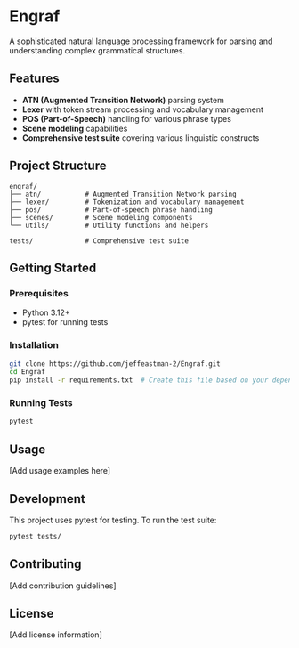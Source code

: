 # Engraf

A sophisticated natural language processing framework for parsing and understanding complex grammatical structures.

## Features

- **ATN (Augmented Transition Network)** parsing system
- **Lexer** with token stream processing and vocabulary management
- **POS (Part-of-Speech)** handling for various phrase types
- **Scene modeling** capabilities
- **Comprehensive test suite** covering various linguistic constructs

## Project Structure

```
engraf/
├── atn/           # Augmented Transition Network parsing
├── lexer/         # Tokenization and vocabulary management
├── pos/           # Part-of-speech phrase handling
├── scenes/        # Scene modeling components
└── utils/         # Utility functions and helpers

tests/             # Comprehensive test suite
```

## Getting Started

### Prerequisites

- Python 3.12+
- pytest for running tests

### Installation

```bash
git clone https://github.com/jeffeastman-2/Engraf.git
cd Engraf
pip install -r requirements.txt  # Create this file based on your dependencies
```

### Running Tests

```bash
pytest
```

## Usage

[Add usage examples here]

## Development

This project uses pytest for testing. To run the test suite:

```bash
pytest tests/
```

## Contributing

[Add contribution guidelines]

## License

[Add license information]
